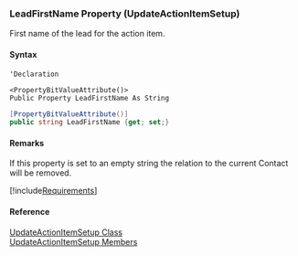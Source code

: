 ﻿### LeadFirstName Property (UpdateActionItemSetup)

First name of the lead for the action item.

#### Syntax

```vbnet
'Declaration

<PropertyBitValueAttribute()>
Public Property LeadFirstName As String
```

```csharp
[PropertyBitValueAttribute()]
public string LeadFirstName {get; set;}
```

#### Remarks

If this property is set to an empty string the relation to the current Contact will be removed.

[!include[Requirements](../partials/requirements.md)]

#### Reference

[UpdateActionItemSetup Class](FChoice.Toolkits.Clarify~FChoice.Toolkits.Clarify.Sales.UpdateActionItemSetup.md)  
[UpdateActionItemSetup Members](FChoice.Toolkits.Clarify~FChoice.Toolkits.Clarify.Sales.UpdateActionItemSetup_members.md)